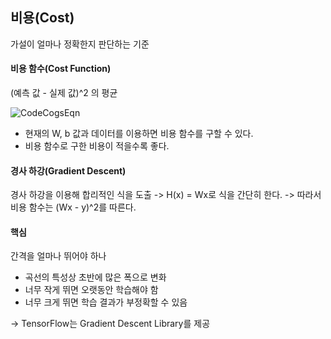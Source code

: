 ## 비용(Cost)
가설이 얼마나 정확한지 판단하는 기준

#### 비용 함수(Cost Function)
(예측 값 - 실제 값)^2 의 평균

![CodeCogsEqn](https://user-images.githubusercontent.com/62995632/93712521-5bf78800-fb91-11ea-8897-2533e31787c4.gif)

- 현재의 W, b 값과 데이터를 이용하면 비용 함수를 구할 수 있다.
- 비용 함수로 구한 비용이 적을수록 좋다.

#### 경사 하강(Gradient Descent)
경사 하강을 이용해 합리적인 식을 도출
-> H(x) = Wx로 식을 간단히 한다.
-> 따라서 비용 함수는 (Wx - y)^2를 따른다.

#### 핵심
간격을 얼마나 뛰어야 하나
- 곡선의 특성상 초반에 많은 폭으로 변화
- 너무 작게 뛰면 오랫동안 학습해야 함
- 너무 크게 뛰면 학습 결과가 부정확할 수 있음

-> TensorFlow는 Gradient Descent Library를 제공
